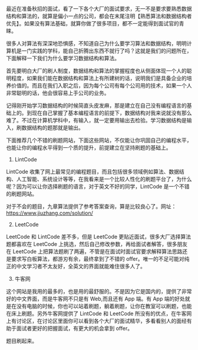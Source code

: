 最近在准备秋招的面试，看了一下各个大厂的面试要求，无一不是要求要熟悉数据结构和算法的，就算是偏小一点的公司，都会在末尾注明【熟悉算法和数据结构者优先】。如果没有算法基础，就算你做了很多项目，都不一定能得到面试官的青睐。

很多人对算法有深深地恐惧感，不知道自己为什么要学习算法和数据结构，明明计算机是一门实践的学科，能自己折腾出东西不就行了吗？这就是我们的问题所在，下面解释一下我们为什么要学习数据结构和算法。

首先要明白大厂的刷人制度，数据结构和算法的掌握程度也从侧面体现一个人的聪明程度，如果我们能在数据结构和算法上有所建树的话，说明我们是具备企业的培养价值的。而且在我们入职之后，因为每个公司有每个公司用的技术，如果一个人非常聪明的话，他会很容易上手公司的业务。

记得刚开始学习数据结构的时候简直头皮发麻，那是建立在自己没有编程语言的基础上的。到现在自己掌握了基本编程语言的前提下，数据结构对我来说就没有那么难了。不过在计算机学科中，有输入，就一定要用输出去检验。学习数据结构是输入，刷数据结构的题那就是输出。

下面推荐几个不错的刷题网站，下面这些网站，不仅能让你巩固自己的编程水平，也能让你的编程水平得到一个质的提升，前提建立在坚持刷题的基础上。

1. LintCode

LintCode 收集了网上最常见的编程题目，而且包括很多领域例如算法、数据结构、人工智能、系统设计等等，在我看来是一个比较人性化的刷题平台了，为什么呢？因为可以让你选择刷题的语言，对于英文不好的同学，LintCode 是一个不错的刷题网站。

对于不会的题目，九章算法提供了参考答案查询，算是比较良心了。网址：https://www.jiuzhang.com/solution/

2. LeetCode

LeetCode 和 LintCode 差不多，但是 LeetCode 更贴近面试，很多大厂选择算法题都喜欢在 LeetCode 上挑选，然后自己修改参数，再给面试者解答，很多朋友在 LeetCode 上把算法题刷了两遍，不管是在面试时面试官要求解释算法思路还是要求写白板算法，都游刃有余，最终拿到了不错的 offer。唯一的不足可能对纯正的中文学习者不太友好，全英文的界面就能难住很多人了。

3. 牛客网

这个网站是我用的最多的，也是用的最舒服的。不是因为它是国内的，提供了非常好的中文界面，而是牛客网不只是有 Web,而且还有 App 端。有 App 端的好处就是在没有电脑的时候，你也可以站着刷题，躺着刷题，让你在教室可以刷题，也能在床上刷题。另外牛客网提供了 LintCode 和 LeetCode 所没有的优点，在牛客网上有讨论区，在讨论区里面你可以看到各个大厂的面试精华，多看看别人的面经有助于面试者更好的把握面试，有更大的机会拿到 offer。

题目刷起来。
